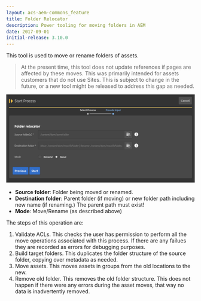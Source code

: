 ```yaml
---
layout: acs-aem-commons_feature
title: Folder Relocator
description: Power tooling for moving folders in AEM
date: 2017-09-01
initial-release: 3.10.0
---
```


This tool is used to move or rename folders of assets.  

> At the present time, this tool does not update references if pages are affected by these moves.  This was primarily intended for assets customers that do not use Sites.  This is subject to change in the future, or a new tool might be released to address this gap as needed.

![Folder Relocator](./images/folder-relocator.png)

* **Source folder**: Folder being moved or renamed.
* **Destination folder**: Parent folder (if moving) or new folder path including new name (if renaming.) The parent path must exist!
* **Mode**: Move/Rename (as described above)

The steps of this operation are:

1. Validate ACLs.  This checks the user has permission to perform all the move operations associated with this process.  If there are any failues they are recorded as errors for debugging purposes.
2. Build target folders.  This duplicates the folder structure of the source folder, copying over metadata as needed.
3. Move assets.  This moves assets in groups from the old locations to the new.
4. Remove old folder.  This removes the old folder structure.  This does not happen if there were any errors during the asset moves, that way no data is inadvertently removed.

